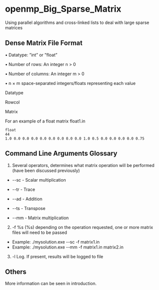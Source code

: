 # openmp_Big_Sparse_Matrix

Using parallel algorithms and cross-linked lists to deal with large sparse matrices


## Dense Matrix File Format

• Datatype: ”int” or ”float”

• Number of rows: An integer n > 0 

• Number of columns: An integer m > 0 

• n × m space-separated integers/floats representing each value

Datatype

Rowcol

Matrix

For an example of a float matrix float1.in
```
float 
44 
1.0 0.0 0.0 0.0 0.0 0.0 0.0 0.0 0.0 1.0 0.5 0.0 0.0 0.0 0.0 0.75 
```

## Command Line Arguments Glossary

1. Several operators, determines what matrix operation will be performed
(have been discussed previously)

  - --sc - Scalar multiplication
  
  - --tr - Trace
  
  - --ad - Addition
  
  - --ts - Transpose
  
  - --mm - Matrix multiplication
  
2. -f %s (%s) depending on the operation requested, one or more matrix
files will need to be passed
  - Example: ./mysolution.exe --sc -f matrix1.in
  - Example: ./mysolution.exe --mm -f matrix1.in matrix2.in
3. -l Log. If present, results will be logged to file

## Others

More information can be seen in introduction. 

